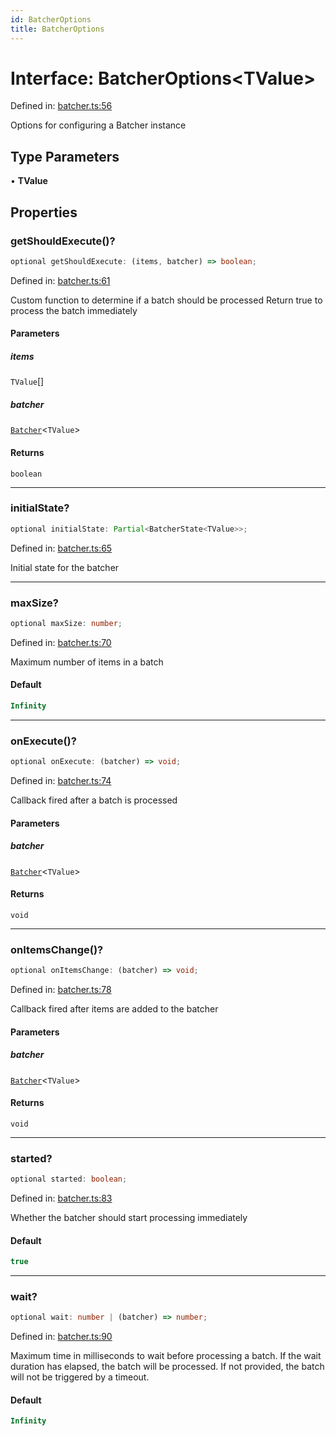 ```yaml
---
id: BatcherOptions
title: BatcherOptions
---
```


<!-- DO NOT EDIT: this page is autogenerated from the type comments -->

# Interface: BatcherOptions\<TValue\>

Defined in: [batcher.ts:56](https://github.com/TanStack/pacer/blob/main/packages/pacer/src/batcher.ts#L56)

Options for configuring a Batcher instance

## Type Parameters

• **TValue**

## Properties

### getShouldExecute()?

```ts
optional getShouldExecute: (items, batcher) => boolean;
```

Defined in: [batcher.ts:61](https://github.com/TanStack/pacer/blob/main/packages/pacer/src/batcher.ts#L61)

Custom function to determine if a batch should be processed
Return true to process the batch immediately

#### Parameters

##### items

`TValue`[]

##### batcher

[`Batcher`](../../classes/batcher.md)\<`TValue`\>

#### Returns

`boolean`

***

### initialState?

```ts
optional initialState: Partial<BatcherState<TValue>>;
```

Defined in: [batcher.ts:65](https://github.com/TanStack/pacer/blob/main/packages/pacer/src/batcher.ts#L65)

Initial state for the batcher

***

### maxSize?

```ts
optional maxSize: number;
```

Defined in: [batcher.ts:70](https://github.com/TanStack/pacer/blob/main/packages/pacer/src/batcher.ts#L70)

Maximum number of items in a batch

#### Default

```ts
Infinity
```

***

### onExecute()?

```ts
optional onExecute: (batcher) => void;
```

Defined in: [batcher.ts:74](https://github.com/TanStack/pacer/blob/main/packages/pacer/src/batcher.ts#L74)

Callback fired after a batch is processed

#### Parameters

##### batcher

[`Batcher`](../../classes/batcher.md)\<`TValue`\>

#### Returns

`void`

***

### onItemsChange()?

```ts
optional onItemsChange: (batcher) => void;
```

Defined in: [batcher.ts:78](https://github.com/TanStack/pacer/blob/main/packages/pacer/src/batcher.ts#L78)

Callback fired after items are added to the batcher

#### Parameters

##### batcher

[`Batcher`](../../classes/batcher.md)\<`TValue`\>

#### Returns

`void`

***

### started?

```ts
optional started: boolean;
```

Defined in: [batcher.ts:83](https://github.com/TanStack/pacer/blob/main/packages/pacer/src/batcher.ts#L83)

Whether the batcher should start processing immediately

#### Default

```ts
true
```

***

### wait?

```ts
optional wait: number | (batcher) => number;
```

Defined in: [batcher.ts:90](https://github.com/TanStack/pacer/blob/main/packages/pacer/src/batcher.ts#L90)

Maximum time in milliseconds to wait before processing a batch.
If the wait duration has elapsed, the batch will be processed.
If not provided, the batch will not be triggered by a timeout.

#### Default

```ts
Infinity
```

